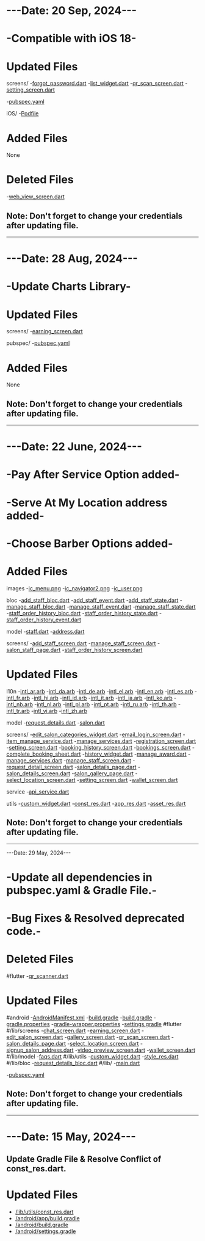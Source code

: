 # ---Date: 20 Sep, 2024---

# -Compatible with iOS 18-

# **Updated Files**

screens/
-[forgot_password.dart](lib/screens/login/forgot_password.dart)
-[list_widget.dart](lib/screens/salon/gallery/list_widget.dart)
-[qr_scan_screen.dart](lib/screens/qrScan/qr_scan_screen.dart)
-[setting_screen.dart](lib/screens/setting/setting_screen.dart)

-[pubspec.yaml](pubspec.yaml)

iOS/
-[Podfile](ios/Podfile)

# **Added Files**

None

# **Deleted Files**

-[web_view_screen.dart](lib/screens/web/web_view_screen.dart)

## Note: Don't forget to change your credentials after updating file.

----------------------------------------------------------------------------------------------------

# ---Date: 28 Aug, 2024---

# -Update Charts Library-

# **Updated Files**

screens/
-[earning_screen.dart](lib/screens/earning/earning_screen.dart)

pubspec/
-[pubspec.yaml](pubspec.yaml)

# **Added Files**

None

## Note: Don't forget to change your credentials after updating file.

----------------------------------------------------------------------------------------------------

# ---Date: 22 June, 2024---

# -Pay After Service Option added-

# -Serve At My Location address added-

# -Choose Barber Options added-

# **Added Files**

images
-[ic_menu.png](images)
-[ic_navigator2.png](images)
-[ic_user.png](images)

bloc
-[add_staff_bloc.dart](lib/bloc/addstaff)
-[add_staff_event.dart](lib/bloc/addstaff)
-[add_staff_state.dart](lib/bloc/addstaff)
-[manage_staff_bloc.dart](lib/bloc/managestaff)
-[manage_staff_event.dart](lib/bloc/managestaff)
-[manage_staff_state.dart](lib/bloc/managestaff)
-[staff_order_history_bloc.dart](lib/bloc/orderhistory)
-[staff_order_history_state.dart](lib/bloc/orderhistory)
-[staff_order_history_event.dart](lib/bloc/orderhistory)

model
-[staff.dart](lib/model/staff)
-[address.dart](lib/model/address/address.dart)

screens/
-[add_staff_screen.dart](lib/screens/addStaff)
-[manage_staff_screen.dart](lib/screens/staff)
-[salon_staff_page.dart](lib/screens/salon)
-[staff_order_history_screen.dart](lib/screens/stafforderhistory)

# **Updated Files**

l10n
-[intl_ar.arb](lib/l10n/intl_ar.arb)
-[intl_da.arb](lib/l10n/intl_da.arb)
-[intl_de.arb](lib/l10n/intl_de.arb)
-[intl_el.arb](lib/l10n/intl_el.arb)
-[intl_en.arb](lib/l10n/intl_en.arb)
-[intl_es.arb](lib/l10n/intl_es.arb)
-[intl_fr.arb](lib/l10n/intl_fr.arb)
-[intl_hi.arb](lib/l10n/intl_hi.arb)
-[intl_id.arb](lib/l10n/intl_id.arb)
-[intl_it.arb](lib/l10n/intl_it.arb)
-[intl_ja.arb](lib/l10n/intl_ja.arb)
-[intl_ko.arb](lib/l10n/intl_ko.arb)
-[intl_nb.arb](lib/l10n/intl_nb.arb)
-[intl_nl.arb](lib/l10n/intl_nl.arb)
-[intl_pl.arb](lib/l10n/intl_pl.arb)
-[intl_pt.arb](lib/l10n/intl_pt.arb)
-[intl_ru.arb](lib/l10n/intl_ru.arb)
-[intl_th.arb](lib/l10n/intl_th.arb)
-[intl_tr.arb](lib/l10n/intl_tr.arb)
-[intl_vi.arb](lib/l10n/intl_vi.arb)
-[intl_zh.arb](lib/l10n/intl_zh.arb)

model
-[request_details.dart](lib/model/request/request_details.dart)
-[salon.dart](lib/model/user/salon.dart)

screens/
-[edit_salon_categories_widget.dart](lib/screens/editSalon/edit_salon_categories_widget.dart)
-[email_login_screen.dart](lib/screens/login/login_screen.dart)
-[item_manage_service.dart](lib/screens/manageServices/item_manage_service.dart)
-[manage_services.dart](lib/screens/manageServices/manage_services.dart)
-[registration_screen.dart](lib/screens/registration/registration_screen.dart)
-[setting_screen.dart](lib/screens/setting/setting_screen.dart)
-[booking_history_screen.dart](lib/screens/bookinghistory)
-[bookings_screen.dart](lib/screens/booking/bookings_screen.dart)
-[complete_booking_sheet.dart](lib/screens/booking/widget/complete_booking_sheet.dart)
-[history_widget.dart](lib/screens/bookinghistory/history_widget.dart)
-[manage_award.dart](lib/screens/manageAward/manage_award.dart)
-[manage_services.dart](lib/screens/manageServices/manage_services.dart)
-[manage_staff_screen.dart](lib/screens/staff/manage_staff_screen.dart)
-[request_detail_screen.dart](lib/screens/requestDetails/request_detail_screen.dart)
-[salon_details_page.dart](lib/screens/salon/salon_details_page.dart)
-[salon_details_screen.dart](lib/screens/salon/salon_details_screen.dart)
-[salon_gallery_page.dart](lib/screens/salon/salon_gallery_page.dart)
-[select_location_screen.dart](lib/screens/map/select_location_screen.dart)
-[setting_screen.dart](lib/screens/setting/setting_screen.dart)
-[wallet_screen.dart](lib/screens/wallet/wallet_screen.dart)

service
-[api_service.dart](lib/service/api_service.dart)

utils
-[custom_widget.dart](lib/utils/custom/custom_widget.dart)
-[const_res.dart](lib/utils/const_res.dart)
-[app_res.dart](lib/utils/app_res.dart)
-[asset_res.dart](lib/utils/asset_res.dart)

## Note: Don't forget to change your credentials after updating file.

----------------------------------------------------------------------------------------------------
---Date: 29 May, 2024---

# -Update all dependencies in pubspec.yaml & Gradle File.-

# -Bug Fixes & Resolved deprecated code.-

# **Deleted Files**

#flutter
-[qr_scanner.dart](lib/screens/home)

# **Updated Files**

#android
-[AndroidManifest.xml](./android/app/src/main/AndroidManifest.xml)
-[build.gradle](./android/app/build.gradle)
-[build.gradle](./android/build.gradle)
-[gradle.properties](./android/gradle.properties)
-[gradle-wrapper.properties](./android/gradle/wrapper/gradle-wrapper.properties)
-[settings.gradle](./android/settings.gradle)
#flutter
#/lib/screens
-[chat_screen.dart](./lib/screens/chat/chat_screen.dart)
-[earning_screen.dart](./lib/screens/earning/earning_screen.dart)
-[edit_salon_screen.dart](./lib/screens/editSalon/edit_salon_screen.dart)
-[gallery_screen.dart](./lib/screens/gallery/gallery_screen.dart)
-[qr_scan_screen.dart](./lib/screens/qrScan/qr_scan_screen.dart)
-[salon_details_page.dart](./lib/screens/salon/salon_details_page.dart)
-[select_location_screen.dart](./lib/screens/map/select_location_screen.dart)
-[signup_salon_address.dart](./lib/screens/registration/signup_salon_address.dart)
-[video_preview_screen.dart](./lib/screens/preview/video_preview_screen.dart)
-[wallet_screen.dart](./lib/screens/wallet/wallet_screen.dart)
#/lib/model
-[faqs.dart](./lib/model/faq/faqs.dart)
#/lib/utils
-[custom_widget.dart](./lib/utils/custom/custom_widget.dart)
-[style_res.dart](./lib/utils/style_res.dart)
#/lib/bloc
-[request_details_bloc.dart](./lib/bloc/requestdetails/request_details_bloc.dart)
#/lib/
-[main.dart](./lib/main.dart)

-[pubspec.yaml](pubspec.yaml)

## Note: Don't forget to change your credentials after updating file.

----------------------------------------------------------------------------------------------------

# ---Date: 15 May, 2024---

## Update Gradle File & Resolve Conflict of const_res.dart.

# **Updated Files**

- [/lib/utils/const_res.dart](./lib/utils/const_res.dart)
- [/android/app/build.gradle](./android/app/build.gradle)
- [/android/build.gradle](./android/build.gradle)
- [/android/settings.gradle](./android/settings.gradle)